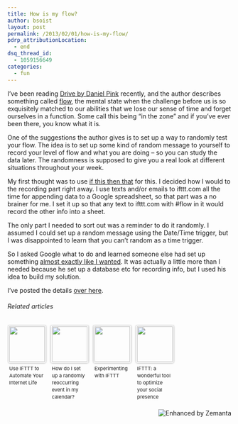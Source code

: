 ```yaml
---
title: How is my flow?
author: bsoist
layout: post
permalink: /2013/02/01/how-is-my-flow/
pdrp_attributionLocation:
  - end
dsq_thread_id:
  - 1059156649
categories:
  - fun
---
```

I’ve been reading [Drive by Daniel Pink][1] recently, and the author describes something called [flow][2], the mental state when the challenge before us is so exquisitely matched to our abilities that we lose our sense of time and forget ourselves in a function. Some call this being “in the zone” and if you’ve ever been there, you know what it is.

One of the suggestions the author gives is to set up a way to randomly test your flow. The idea is to set up some kind of random message to yourself to record your level of flow and what you are doing &#8211; so you can study the data later. The randomness is supposed to give you a real look at different situations throughout your week.

My first thought was to use [if this then that][3] for this. I decided how I would to the recording part right away. I use texts and/or emails to ifttt.com all the time for appending data to a Google spreadsheet, so that part was a no brainer for me. I set it up so that any text to ifttt.com with #flow in it would record the other info into a sheet.

The only part I needed to sort out was a reminder to do it randomly. I assumed I could set up a random message using the Date/Time trigger, but I was disappointed to learn that you can’t random as a time trigger.

So I asked Google what to do and learned someone else had set up something [almost exactly like I wanted][4]. It was actually a little more than I needed because he set up a database etc for recording info, but I used his idea to build my solution.

I’ve posted the details [over here][5].

<h6 class="zemanta-related-title" style="font-size: 1em;">
  Related articles
</h6>

<ul class="zemanta-article-ul zemanta-article-ul-image" style="margin: 0; padding: 0; overflow: hidden;">
  <li class="zemanta-article-ul-li-image zemanta-article-ul-li" style="padding: 0; background: none; list-style: none; display: block; float: left; vertical-align: top; text-align: left; width: 84px; font-size: 11px; margin: 2px 10px 10px 2px;">
    <a style="box-shadow: 0px 0px 4px #999; padding: 2px; display: block; border-radius: 2px; text-decoration: none;" href="http://maketecheasier.com/use-ifttt-to-automate-internet-life/2013/01/27" target="_blank"><img style="padding: 0; margin: 0; border: 0; display: block; width: 80px; max-width: 100%;" alt="" src="http://i.zemanta.com/141032336_80_80.jpg" /></a><a style="display: block; overflow: hidden; text-decoration: none; line-height: 12pt; height: 80px; padding: 5px 2px 0 2px;" href="http://maketecheasier.com/use-ifttt-to-automate-internet-life/2013/01/27" target="_blank">Use IFTTT to Automate Your Internet Life</a>
  </li>
  <li class="zemanta-article-ul-li-image zemanta-article-ul-li" style="padding: 0; background: none; list-style: none; display: block; float: left; vertical-align: top; text-align: left; width: 84px; font-size: 11px; margin: 2px 10px 10px 2px;">
    <a style="box-shadow: 0px 0px 4px #999; padding: 2px; display: block; border-radius: 2px; text-decoration: none;" href="http://ask.metafilter.com/234139/How-do-I-set-up-a-randomly-reoccurring-event-in-my-calendar" target="_blank"><img style="padding: 0; margin: 0; border: 0; display: block; width: 80px; max-width: 100%;" alt="" src="http://i.zemanta.com/141367503_80_80.jpg" /></a><a style="display: block; overflow: hidden; text-decoration: none; line-height: 12pt; height: 80px; padding: 5px 2px 0 2px;" href="http://ask.metafilter.com/234139/How-do-I-set-up-a-randomly-reoccurring-event-in-my-calendar" target="_blank">How do I set up a randomly reoccurring event in my calendar?</a>
  </li>
  <li class="zemanta-article-ul-li-image zemanta-article-ul-li" style="padding: 0; background: none; list-style: none; display: block; float: left; vertical-align: top; text-align: left; width: 84px; font-size: 11px; margin: 2px 10px 10px 2px;">
    <a style="box-shadow: 0px 0px 4px #999; padding: 2px; display: block; border-radius: 2px; text-decoration: none;" href="https://www.ibm.com/developerworks/mydeveloperworks/blogs/BernieMichalik/entry/experimenting_with_ifttt1" target="_blank"><img style="padding: 0; margin: 0; border: 0; display: block; width: 80px; max-width: 100%;" alt="" src="http://i.zemanta.com/noimg_110_80_80.jpg" /></a><a style="display: block; overflow: hidden; text-decoration: none; line-height: 12pt; height: 80px; padding: 5px 2px 0 2px;" href="https://www.ibm.com/developerworks/mydeveloperworks/blogs/BernieMichalik/entry/experimenting_with_ifttt1" target="_blank">Experimenting with IFTTT</a>
  </li>
  <li class="zemanta-article-ul-li-image zemanta-article-ul-li" style="padding: 0; background: none; list-style: none; display: block; float: left; vertical-align: top; text-align: left; width: 84px; font-size: 11px; margin: 2px 10px 10px 2px;">
    <a style="box-shadow: 0px 0px 4px #999; padding: 2px; display: block; border-radius: 2px; text-decoration: none;" href="http://scienceintelligence.wordpress.com/2013/01/16/ifttt-a-wonderful-tool-to-optimize-your-social-presence/" target="_blank"><img style="padding: 0; margin: 0; border: 0; display: block; width: 80px; max-width: 100%;" alt="" src="http://i.zemanta.com/138669083_80_80.jpg" /></a><a style="display: block; overflow: hidden; text-decoration: none; line-height: 12pt; height: 80px; padding: 5px 2px 0 2px;" href="http://scienceintelligence.wordpress.com/2013/01/16/ifttt-a-wonderful-tool-to-optimize-your-social-presence/" target="_blank">IFTTT: a wonderful tool to optimize your social presence</a>
  </li>
</ul>

<div class="zemanta-pixie" style="margin-top: 10px; height: 15px;">
  <a class="zemanta-pixie-a" title="Enhanced by Zemanta" href="http://www.zemanta.com/?px"><img class="zemanta-pixie-img" style="border: none; float: right;" alt="Enhanced by Zemanta" src="http://img.zemanta.com/zemified_h.png?x-id=82c91b5a-ba30-479b-8236-69215d82c082" /></a>
</div>

 [1]: http://bookbytess.tumblr.com/tagged/drive
 [2]: http://bookbytess.tumblr.com/post/40524771732/mihally-csikszentmihalyi-defines-flow-as-the
 [3]: https://ifttt.com/
 [4]: http://blog.joshhaas.com/2011/10/self-experimentation-using-ifttt-and-a-dash-of-python/
 [5]: http://whsjr.soistmann.com/work/2013/02/01/random-reminders/
